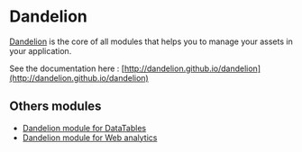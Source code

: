 Dandelion
========================

[Dandelion](http://dandelion.github.io) is the core of all modules that helps you to manage your assets in your application.

See the documentation here : [http://dandelion.github.io/dandelion](http://dandelion.github.io/dandelion)


## Others modules

* [Dandelion module for DataTables](https://github.com/dandelion/dandelion-datatables)
* [Dandelion module for Web analytics](https://github.com/dandelion/dandelion-webanalytics)
